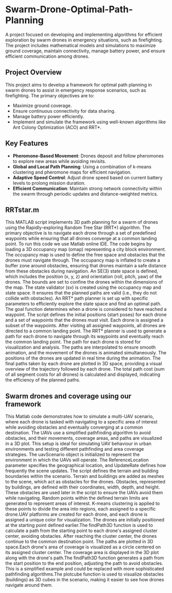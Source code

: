 # Swarm-Drone-Optimal-Path-Planning
A project focused on developing and implementing algorithms for efficient exploration by swarm drones in emergency situations, such as firefighting. The project includes mathematical models and simulations to maximize ground coverage, maintain connectivity, manage battery power, and ensure efficient communication among drones.

## Project Overview

This project aims to develop a framework for optimal path planning in swarm drones to assist in emergency response scenarios, such as firefighting. The primary objectives are to:

- Maximize ground coverage.
- Ensure continuous connectivity for data sharing.
- Manage battery power efficiently.
- Implement and simulate the framework using well-known algorithms like Ant Colony Optimization (ACO) and RRT*.

## Key Features

- **Pheromone-Based Movement**: Drones deposit and follow pheromones to explore new areas while avoiding revisits.
- **Global and Local Path Planning**: Using a combination of k-means clustering and pheromone maps for efficient navigation.
- **Adaptive Speed Control**: Adjust drone speed based on current battery levels to prolong mission duration.
- **Efficient Communication**: Maintain strong network connectivity within the swarm through periodic updates and distance-weighted metrics.

## RRTstar.m
This MATLAB script implements 3D path planning for a swarm of drones using the Rapidly-exploring Random Tree Star (RRT*) algorithm. The primary objective is to navigate each drone through a set of predefined waypoints while ensuring that all drones converge at a common landing point. To run this code we use Matlab online IDE. 
The code begins by loading a 3D occupancy map (omap) representing a city block environment. The occupancy map is used to define the free space and obstacles that the drones must navigate through. The occupancy map is inflated to create a buffer zone around obstacles, ensuring that drones maintain a safe distance from these obstacles during navigation. An SE(3) state space is defined, which includes the position (x, y, z) and orientation (roll, pitch, yaw) of the drones. The bounds are set to confine the drones within the dimensions of the map. The state validator (sv) is created using the occupancy map and state space. It ensures that the planned paths are valid (i.e., they do not collide with obstacles). An RRT* path planner is set up with specific parameters to efficiently explore the state space and find an optimal path. The goal function determines when a drone is considered to have reached a waypoint. The script defines the initial positions (start poses) for each drone and a set of waypoints that the drones must visit. Each drone is assigned a subset of the waypoints. After visiting all assigned waypoints, all drones are directed to a common landing point.
The RRT* planner is used to generate a path for each drone to navigate through its waypoints and eventually reach the common landing point. The path for each drone is stored for visualization and analysis. The paths are interpolated to ensure smooth animation, and the movement of the drones is animated simultaneously. The positions of the drones are updated in real time during the animation.
The final paths taken by each drone are plotted in 3D space, providing a visual overview of the trajectory followed by each drone. The total path cost (sum of all segment costs for all drones) is calculated and displayed, indicating the efficiency of the planned paths.

## Swarm drones and coverage using our framework 
This Matlab code demonstrates how to simulate a multi-UAV scenario, where each drone is tasked with navigating to a specific area of interest while avoiding obstacles and eventually converging at a common destination. The UAVs use a simplified pathfinding algorithm to avoid obstacles, and their movements, coverage areas, and paths are visualized in a 3D plot. This setup is ideal for simulating UAV behaviour in urban environments and testing different pathfinding and area coverage strategies.
The uavScenario object is initialized to represent the environment in which the UAVs will operate. The ReferenceLocation parameter specifies the geographical location, and UpdateRate defines how frequently the scene updates. The script defines the terrain and building boundaries within the scenario. Terrain and buildings are added as meshes to the scene, which act as obstacles for the drones.
Obstacles, represented by buildings, are defined with their coordinates, width, depth, and height. These obstacles are used later in the script to ensure the UAVs avoid them while navigating. Random points within the defined terrain limits are generated to represent areas of interest. K-means clustering is applied to these points to divide the area into regions, each assigned to a specific drone.UAV platforms are created for each drone, and each drone is assigned a unique color for visualization. The drones are initially positioned at the starting point defined earlier.The findPath3D function is used to calculate a path from the starting point to each drone's assigned cluster center, avoiding obstacles. After reaching the cluster center, the drones continue to the common destination point. The paths are plotted in 3D space.Each drone's area of coverage is visualized as a circle centered on its assigned cluster center. The coverage area is displayed in the 3D plot along with the drone's path.The findPath3D function generates a path from the start position to the end position, adjusting the path to avoid obstacles. This is a simplified example and could be replaced with more sophisticated pathfinding algorithms.The plotcube function is used to visualize obstacles (buildings) as 3D cubes in the scenario, making it easier to see how drones navigate around them.

